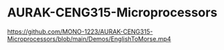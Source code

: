 # AURAK-CENG315-Microprocessors

https://github.com/MONO-1223/AURAK-CENG315-Microprocessors/blob/main/Demos/EnglishToMorse.mp4
